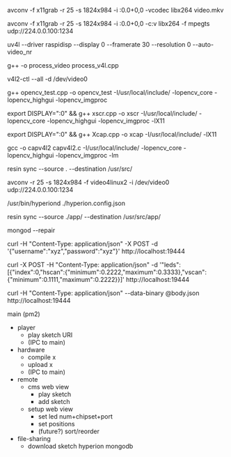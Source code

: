 avconv -f x11grab -r 25 -s 1824x984 -i :0.0+0,0 -vcodec libx264 video.mkv

avconv -f x11grab -r 25 -s 1824x984 -i :0.0+0,0 -c:v libx264 -f mpegts udp://224.0.0.100:1234

uv4l --driver raspidisp --display 0 --framerate 30 --resolution 0 --auto-video_nr

g++ -o process_video process_v4l.cpp

v4l2-ctl --all -d /dev/video0

g++ opencv_test.cpp -o  opencv_test -I/usr/local/include/ -lopencv_core -lopencv_highgui -lopencv_imgproc

export DISPLAY=":0" && g++ xscr.cpp -o  xscr -I/usr/local/include/ -lopencv_core -lopencv_highgui -lopencv_imgproc -lX11

export DISPLAY=":0" && g++ Xcap.cpp -o  xcap -I/usr/local/include/ -lX11

gcc -o capv4l2 capv4l2.c -I/usr/local/include/ -lopencv_core -lopencv_highgui -lopencv_imgproc -lm

resin sync --source . --destination /usr/src/

avconv -r 25 -s 1824x984 -f video4linux2 -i /dev/video0 udp://224.0.0.100:1234

/usr/bin/hyperiond ./hyperion.config.json

resin sync --source ./app/ --destination /usr/src/app/

mongod --repair

curl -H "Content-Type: application/json" -X POST -d '{"username":"xyz","password":"xyz"}' http://localhost:19444

curl -X POST -H "Content-Type: application/json" -d '"leds":[{"index":0,"hscan":{"minimum":0.2222,"maximum":0.3333},"vscan":{"minimum":0.1111,"maximum":0.2222}}]' http://localhost:19444

curl -H "Content-Type: application/json" --data-binary @body.json http://localhost:19444

main (pm2)
- player
  - play sketch URI
  - (IPC to main)
- hardware
  - compile                          x
  - upload                           x
  - (IPC to main)
- remote
  - cms web view
	- play sketch
	- add sketch
  - setup web view
    - set led num+chipset+port       
    - set positions                  
	- (future?) sort/reorder
- file-sharing
  - download sketch
hyperion
mongodb
